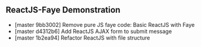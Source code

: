 ## ReactJS-Faye Demonstration

- [master 9bb3002] Remove pure JS faye code: Basic ReactJS with Faye
- [master d4312b6] Add ReactJS AJAX form to submit message
- [master 1b2ea94] Refactor ReactJS with file structure
